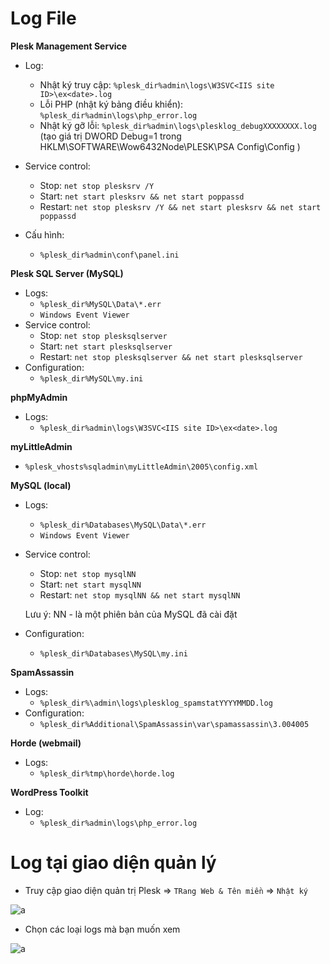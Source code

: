 # Log File

**Plesk Management Service**

- Log:
  - Nhật ký truy cập: `%plesk_dir%admin\logs\W3SVC<IIS site ID>\ex<date>.log`
  - Lỗi PHP (nhật ký bảng điều khiển): `%plesk_dir%admin\logs\php_error.log`
  - Nhật ký gỡ lỗi: `%plesk_dir%admin\logs\plesklog_debugXXXXXXXX.log` (tạo giá trị DWORD Debug=1 trong HKLM\SOFTWARE\Wow6432Node\PLESK\PSA Config\Config )

- Service control:
  - Stop: `net stop plesksrv /Y`
  - Start: `net start plesksrv && net start poppassd`
  - Restart: `net stop plesksrv /Y && net start plesksrv && net start poppassd`

- Cấu hình: 
  - `%plesk_dir%admin\conf\panel.ini`

**Plesk SQL Server (MySQL)**

- Logs:
  - `%plesk_dir%MySQL\Data\*.err`
  - `Windows Event Viewer`
- Service control: 
  - Stop: `net stop plesksqlserver`
  - Start: `net start plesksqlserver`
  - Restart: `net stop plesksqlserver && net start plesksqlserver`
- Configuration:
  - `%plesk_dir%MySQL\my.ini`

**phpMyAdmin**

- Logs:
  - `%plesk_dir%admin\logs\W3SVC<IIS site ID>\ex<date>.log`

**myLittleAdmin**
  - `%plesk_vhosts%sqladmin\myLittleAdmin\2005\config.xml`

**MySQL (local)**
- Logs:
  - `%plesk_dir%Databases\MySQL\Data\*.err`
  - `Windows Event Viewer`
- Service control:
  - Stop: `net stop mysqlNN`
  - Start: `net start mysqlNN`
  - Restart: `net stop mysqlNN && net start mysqlNN`

  Lưu ý: NN - là một phiên bản của MySQL đã cài đặt
- Configuration:
  - `%plesk_dir%Databases\MySQL\my.ini`

**SpamAssassin**
- Logs:
  - `%plesk_dir%\admin\logs\plesklog_spamstatYYYYMMDD.log`
- Configuration:
  - `%plesk_dir%Additional\SpamAssassin\var\spamassassin\3.004005`

**Horde (webmail)**
- Logs:
  - `%plesk_dir%tmp\horde\horde.log`

**WordPress Toolkit**
- Log:
  - `%plesk_dir%admin\logs\php_error.log`


# Log tại giao diện quản lý 

- Truy cập giao diện quản trị Plesk => `TRang Web & Tên miền` => `Nhật ký`

![a](https://f6-zpcloud.zdn.vn/6961932321771070509/06d7b3a6712abc74e53b.jpg)

- Chọn các loại logs mà bạn muốn xem

![a](https://f6-zpcloud.zdn.vn/2267582816370936172/ab28353cf6b03bee62a1.jpg)

